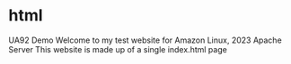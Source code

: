 # html
UA92 Demo
Welcome to my test website for Amazon Linux, 2023 Apache Server
This website is made up of a single index.html page
